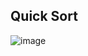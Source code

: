 ## Quick Sort 

![image](https://github.com/user-attachments/assets/e141c2fa-85a8-4fba-b6f3-b9b9de86ae95)

